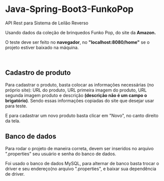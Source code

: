 # Java-Spring-Boot3-FunkoPop
<p>API Rest para Sistema de Leilão Reverso</p>
<p>Usando dados da coleção de brinquedos Funko Pop, do site da <b>Amazon.</b>
<p>O teste deve ser feito no <b>navegador</b>, no  <b>"localhost:8080/home"</b> se o projeto estiver baixado na máquina.</p><br>
<h2> Cadastro de produto</h2>
<p>Para cadastrar o produto, basta colocar as informações necessárias (no próprio site): URL do produto, URL primeira imagem do produto, URL segunda imagem produto e descrição <b>(descrição não é um campo o brigatório)</b>. Sendo essas informações copiadas do site que desejar usar para teste.</p>
<p>E para cadastrar um novo produto basta clicar em "Novo", no canto direito da tela.<br>
<h2> Banco de dados</h2>
<p>Para rodar o projeto de maneira correta, devem ser inseridos no arquivo ".properties" seu usuário e senha do banco de dados.</p>
<p>Foi usado o banco de dados MySQL, para alternar de banco basta trocar o driver e seu endereço(no arquivo ".properties", e baixar sua dependência de driver.</p>
